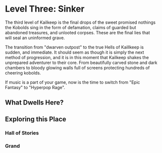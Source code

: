 # Level Three: Sinker
The third level of Kailkeep is the final drops of the sweet promised nothings the Kobolds sing in the form of defamation, claims of guarded but abandoned treasures, and unlooted corpses. These are the final lies that will seal an uninformed grave.

The transition from "dwarven outpost" to the true Hells of Kaillkeep is sudden, and immediate. It should seem as though it is simply the next method of progression, and it is in this moment that Kailkeep shakes the unprepared adventurer to their core. From beautifully carved stone and dark chambers to bloody glowing walls full of screens protecting hundreds of cheering kobolds.

If music is a part of your game, now is the time to switch from "Epic Fantasy" to "Hyperpop Rage".

## What Dwells Here?
## Exploring this Place
### Hall of Stories
### Grand 